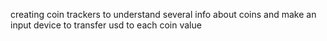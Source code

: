 creating coin trackers to understand several info about coins
and make an input device to transfer usd to each coin value
